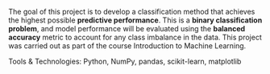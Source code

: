 The goal of this project is to develop a classification method that achieves the highest possible **predictive performance**. This is a **binary classification problem**, and model performance will be evaluated using the **balanced accuracy** metric to account for any class imbalance in the data. This project was carried out as part of the course Introduction to Machine Learning.

Tools & Technologies: Python, NumPy, pandas, scikit-learn, matplotlib

